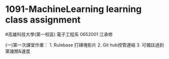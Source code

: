 # 1091-MachineLearning learning class assignment
#高雄科技大學(第一校區) 電子工程系 0652001 江承修

(一)第一次課堂作業：
    1. Rulebase 打磚塊影片
    2. Git hub控管連結
    3. 可備註過到第幾關&速度
